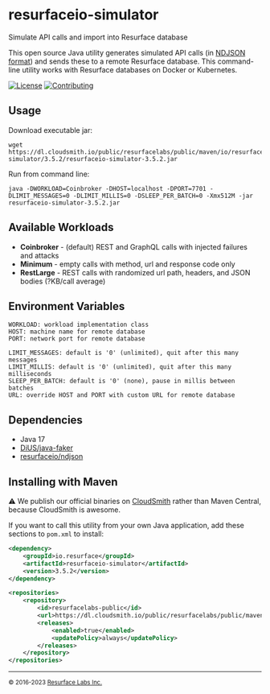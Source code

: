 # resurfaceio-simulator
Simulate API calls and import into Resurface database

This open source Java utility generates simulated API calls (in [NDJSON format](https://resurface.io/json.html))
and sends these to a remote Resurface database. This command-line utility works with Resurface databases on Docker or Kubernetes.

[![License](https://img.shields.io/github/license/resurfaceio/simulator)](https://github.com/resurfaceio/simulator/blob/v3.5.x/LICENSE)
[![Contributing](https://img.shields.io/badge/contributions-welcome-green.svg)](https://github.com/resurfaceio/simulator/blob/v3.5.x/CONTRIBUTING.md)

## Usage

Download executable jar:
```
wget https://dl.cloudsmith.io/public/resurfacelabs/public/maven/io/resurface/resurfaceio-simulator/3.5.2/resurfaceio-simulator-3.5.2.jar
```

Run from command line:
```
java -DWORKLOAD=Coinbroker -DHOST=localhost -DPORT=7701 -DLIMIT_MESSAGES=0 -DLIMIT_MILLIS=0 -DSLEEP_PER_BATCH=0 -Xmx512M -jar resurfaceio-simulator-3.5.2.jar
```

## Available Workloads

* **Coinbroker** - (default) REST and GraphQL calls with injected failures and attacks
* **Minimum** - empty calls with method, url and response code only
* **RestLarge** - REST calls with randomized url path, headers, and JSON bodies (?KB/call average)

## Environment Variables

```
WORKLOAD: workload implementation class
HOST: machine name for remote database
PORT: network port for remote database

LIMIT_MESSAGES: default is '0' (unlimited), quit after this many messages
LIMIT_MILLIS: default is '0' (unlimited), quit after this many milliseconds
SLEEP_PER_BATCH: default is '0' (none), pause in millis between batches
URL: override HOST and PORT with custom URL for remote database
```

## Dependencies

* Java 17
* [DiUS/java-faker](https://github.com/DiUS/java-faker)
* [resurfaceio/ndjson](https://github.com/resurfaceio/ndjson)

## Installing with Maven

⚠️ We publish our official binaries on [CloudSmith](https://cloudsmith.com) rather than Maven Central, because CloudSmith
is awesome.

If you want to call this utility from your own Java application, add these sections to `pom.xml` to install:

```xml
<dependency>
    <groupId>io.resurface</groupId>
    <artifactId>resurfaceio-simulator</artifactId>
    <version>3.5.2</version>
</dependency>
```

```xml
<repositories>
    <repository>
        <id>resurfacelabs-public</id>
        <url>https://dl.cloudsmith.io/public/resurfacelabs/public/maven/</url>
        <releases>
            <enabled>true</enabled>
            <updatePolicy>always</updatePolicy>
        </releases>
    </repository>
</repositories>
```

---
<small>&copy; 2016-2023 <a href="https://resurface.io">Resurface Labs Inc.</a></small>
